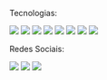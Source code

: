 <p align="left">
Tecnologias:
</p>
<p align="left">
<img src="https://img.shields.io/badge/HTML5-E34F26?style=for-the-badge&logo=html5&logoColor=white">
<img src="https://img.shields.io/badge/CSS3-1572B6?style=for-the-badge&logo=css3&logoColor=white">
<img src="(https://img.shields.io/badge/JavaScript-323330?style=for-the-badge&logo=javascript&logoColor=F7DF1E">
<img src="https://img.shields.io/badge/PHP-777BB4?style=for-the-badge&logo=php&logoColor=white">
<img src="https://img.shields.io/badge/MySQL-00000F?style=for-the-badge&logo=mysql&logoColor=white">
<img src="https://img.shields.io/badge/SQLite-07405E?style=for-the-badge&logo=sqlite&logoColor=white">
<img src="https://img.shields.io/badge/Git-F05032?style=for-the-badge&logo=git&logoColor=white">
<img src="https://img.shields.io/badge/Xampp-F37623?style=for-the-badge&logo=xampp&logoColor=white">
</p>
<p align="left">
Redes Sociais:
</p>
<p>
<a align="left" href="https://instagram.com/jefersonrobertors" alt="Instagram"><img src="https://img.shields.io/badge/Instagram-E4405F?style=for-the-badge&logo=instagram&logoColor=white"></a>
<a align="left" href="#" alt="Facebook"><img src="https://img.shields.io/badge/Facebook-1877F2?style=for-the-badge&logo=facebook&logoColor=white"></a>
<a align="left" href="#" alt"Twitter"><img src="https://img.shields.io/badge/Twitter-1DA1F2?style=for-the-badge&logo=twitter&logoColor=white"></a>
</p>

